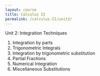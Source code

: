 ```yaml
---
layout: course
title: Calculus II
permalink: /calculus-II/unit2/
---
```


Unit 2: Integration Techniques
1. Integration by parts
2. Trigonometric Integrals
3. Integration by trigonometric substitution
4. Partial Fractions
5. Numerical Integration
6. Miscellaneous Substitutions

